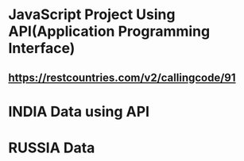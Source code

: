 # JavaScript Project Using API(Application Programming Interface)
## https://restcountries.com/v2/callingcode/91

# INDIA Data using API

# RUSSIA Data